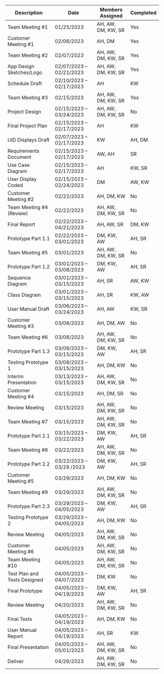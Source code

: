 |      Description      |           Date          | Members Assigned | Completed |
| --------------------- | ----------------------- | ---------------- | --------- |
|Team Meeting #1|	01/25/2023|	AH, AW, DM, KW, SR	|Yes|
|Customer Meeting #1|	02/06/2023|	AH, DM	|Yes|
|Team Meeting #2|	02/07/2023|	AH, AW, DM, KW, SR	|Yes|
|App Design Sketches/Logo|	02/07/2023 – 02/21/2023|	AH, AW, DM, KW, SR	|Yes|
|Schedule Draft	|02/10/2023 – 02/17/2023	|AH | KW	|Yes|
|Team Meeting #3	|02/15/2023|	AH, AW, DM, KW, SR	|Yes|
|Project Design	|02/15/2023 – 03/24/2023|	AH, AW, DM, KW, SR	|No|
|Final Project Plan	|02/15/2023 – 02/17/2023|	AH | KW|	In Progress|
|UID Displays Draft|02/07/2023 – 02/17/2023|	KW | AH, DM	|In Progress|
|Requirements Document|	02/15/2023 – 02/17/2023	|AW, AH| SR	|Yes|
|Use Case Diagram	|02/15/2023 – 02/17/2023|	AH | KW, SR	|Yes|
|User Display Coded|	02/15/2023 – 02/24/2023|	DM | AW, KW	|No|
|Customer Meeting #2	|02/22/2023	|AH, DM, KW	|No|
|Team Meeting #4 (Review)	|02/22/2023|	AH, AW, DM, KW, SR	|No|
|Final Report	|02/22/2023 – 04/21/2023|	AH, AW, SR | DM, KW	|No|
|Prototype Part 1.1	|02/22/2023 – 03/01/2023|	DM, KW, AW | AH, SR	|No|
|Team Meeting #5|	03/01/2023|	AH, AW, DM, KW, SR|	No|
|Prototype Part 1.2	|03/01/2023 – 03/08/2023|	DM, KW, AW | AH, SR|	No|
|Sequence Diagram	|03/01/2023 – 03/15/2023|	AH, SR | AW, KW	|No|
|Class Diagram	|03/01/2023 – 03/15/2023|	AH, SR | KW, AW	|No|
|User Manual Draft|03/06/2023 – 03/24/2023|	AH, AW | KW, SR	|No|
|Customer Meeting #3	|03/08/2023|	AH, DM, AW	|No|
|Team Meeting #6|	03/08/2023|	AH, AW, DM, KW, SR	|No|
|Prototype Part 1.3	|03/08/2023 – 03/15/2023|	DM, KW, AW | AH, SR|	No|
|Testing Prototype 1|	03/08/2023 – 03/15/2023|	AH, DM, KW	|No|
|Interim Presentation	|03/13/2023 – 03/15/2023|	AH, AW, DM, KW, SR|	No|
|Customer Meeting #4	|03/15/2023|	AH, DM, SR	|No|
|Review Meeting|	03/15/2023|	AH, AW, DM, KW, SR	|No|
|Team Meeting #7	|03/15/2023|	AH, AW, DM, KW, SR	|No|
|Prototype Part 2.1|	03/15/2023 – 03/22/2023	|DM, KW, AW | AH, SR|	No|
|Team Meeting #8|	03/22/2023|	AH, AW, DM, KW, SR	|No|
|Prototype Part 2.2	|03/22/2023 – 03/29 /2023|	DM, KW, AW | AH, SR	|No|
|Customer Meeting #5|	03/29/2023|	AH, DM, KW|	No|
|Team Meeting #9|	03/29/2023|	AH, AW, DM, KW, SR	|No|
|Prototype Part 2.3|	03/29/2023 – 04/05/2023|	DM, KW, AW | AH, SR|	No|
|Testing Prototype 2|	03/29/2023 – 04/05/2023|	AH, DM, KW	|No|
|Review Meeting	|04/05/2023|	AH, AW, DM, KW, SR	|No|
|Customer Meeting #6|	04/05/2023	|AH, AW, DM, KW, SR	|No|
|Team Meeting #10|	04/05/2023	|AH, AW, DM, KW, SR	|No|
|Test Plan and Tests Designed|	04/05/2023 – 04/07/2023|	DM, KW|	No|
|Final Prototype|	04/05/2023 – 04/19/2023|	DM, KW, AW | AH, SR	|No|
|Review Meeting|	04/20/2023	|AH, AW, DM, KW, SR	|No|
|Final Tests	|04/05/2023 – 04/19/2023|	AH, DM, KW	|No|
|User Manual Report|	04/05/2023 – 04/19/2023	|AH, SR | KW|	No|
|Final Presentation	|04/05/2023 – 05/01/2023	|AH, AW, DM, KW, SR|	No|
|Deliver	|04/26/2023|	AH, AW, DM, KW, SR|	No|
